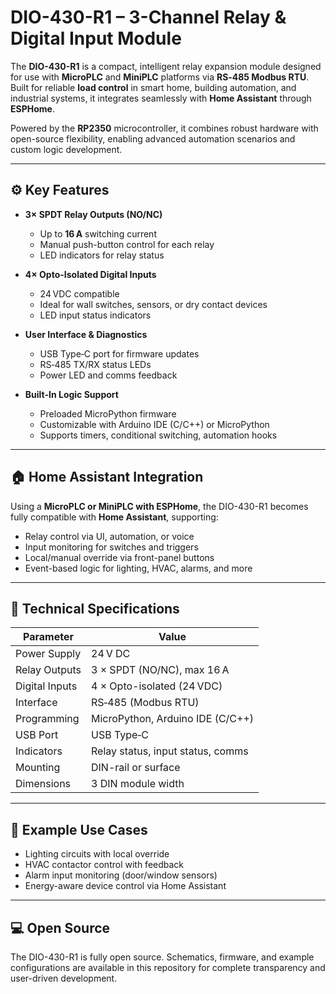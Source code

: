 # DIO-430-R1 – 3-Channel Relay & Digital Input Module

The **DIO-430-R1** is a compact, intelligent relay expansion module designed for use with **MicroPLC** and **MiniPLC** platforms via **RS‑485 Modbus RTU**. Built for reliable **load control** in smart home, building automation, and industrial systems, it integrates seamlessly with **Home Assistant** through **ESPHome**.

Powered by the **RP2350** microcontroller, it combines robust hardware with open-source flexibility, enabling advanced automation scenarios and custom logic development.

---

## ⚙️ Key Features

- **3× SPDT Relay Outputs (NO/NC)**
  - Up to **16 A** switching current
  - Manual push-button control for each relay
  - LED indicators for relay status

- **4× Opto-Isolated Digital Inputs**
  - 24 VDC compatible
  - Ideal for wall switches, sensors, or dry contact devices
  - LED input status indicators

- **User Interface & Diagnostics**
  - USB Type‑C port for firmware updates
  - RS‑485 TX/RX status LEDs
  - Power LED and comms feedback

- **Built-In Logic Support**
  - Preloaded MicroPython firmware
  - Customizable with Arduino IDE (C/C++) or MicroPython
  - Supports timers, conditional switching, automation hooks

---

## 🏠 Home Assistant Integration

Using a **MicroPLC or MiniPLC with ESPHome**, the DIO-430-R1 becomes fully compatible with **Home Assistant**, supporting:

- Relay control via UI, automation, or voice
- Input monitoring for switches and triggers
- Local/manual override via front-panel buttons
- Event-based logic for lighting, HVAC, alarms, and more


---

## 🧰 Technical Specifications

| Parameter                  | Value                                |
|---------------------------|--------------------------------------|
| Power Supply              | 24 V DC                              |
| Relay Outputs             | 3 × SPDT (NO/NC), max 16 A           |
| Digital Inputs            | 4 × Opto-isolated (24 VDC)           |
| Interface                 | RS‑485 (Modbus RTU)                  |
| Programming               | MicroPython, Arduino IDE (C/C++)     |
| USB Port                  | USB Type‑C                           |
| Indicators                | Relay status, input status, comms    |
| Mounting                  | DIN-rail or surface                  |
| Dimensions                | 3 DIN module width                   |

---

## 🔧 Example Use Cases

- Lighting circuits with local override
- HVAC contactor control with feedback
- Alarm input monitoring (door/window sensors)
- Energy-aware device control via Home Assistant

---

## 💻 Open Source

The DIO-430-R1 is fully open source. Schematics, firmware, and example configurations are available in this repository for complete transparency and user-driven development.


